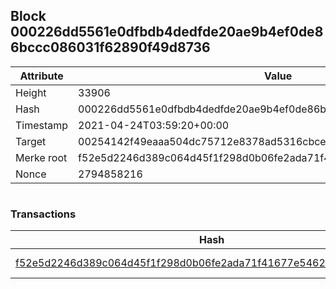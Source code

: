 ## Block 000226dd5561e0dfbdb4dedfde20ae9b4ef0de86bccc086031f62890f49d8736

Attribute | Value
--- | ---
Height | 33906
Hash | 000226dd5561e0dfbdb4dedfde20ae9b4ef0de86bccc086031f62890f49d8736
Timestamp | 2021-04-24T03:59:20+00:00
Target | 00254142f49eaaa504dc75712e8378ad5316cbcead634704b3734b6271167cc4
Merke root | f52e5d2246d389c064d45f1f298d0b06fe2ada71f41677e5462089854c50b6d3
Nonce | 2794858216

```

```

### Transactions

Hash | Amount
--- | ---
[f52e5d2246d389c064d45f1f298d0b06fe2ada71f41677e5462089854c50b6d3](f52e5d2246d389c064d45f1f298d0b06fe2ada71f41677e5462089854c50b6d3.md) | 10.00000000 SKEPTI 
